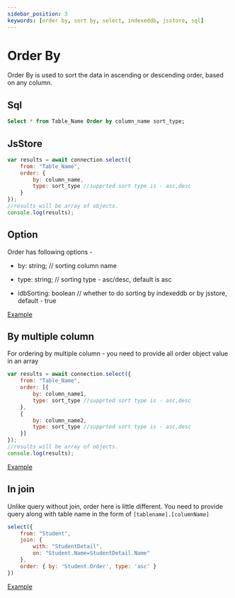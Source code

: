 ```yaml
---
sidebar_position: 3
keywords: [order by, sort by, select, indexeddb, jsstore, sql]
---
```


# Order By

Order By is used to sort the data in ascending or descending order, based on any column.

## Sql

```sql
Select * from Table_Name Order by column_name sort_type;
```

## JsStore

```javascript
var results = await connection.select({
    from: "Table_Name",
    order: {
        by: column_name,
        type: sort_type //supprted sort type is - asc,desc
    }
});
//results will be array of objects.
console.log(results);
```

## Option

Order has following options -

* by: string; // sorting column name

* type: string; // sorting type - asc/desc, default is asc

* idbSorting: boolean // whether to do sorting by indexeddb or by jsstore, default - true


<p class="text--center">
    <a class="button button--info" target="_blank" href="https://ujjwalguptaofficial.github.io/idbstudio/?db=Demo&query=select(%7B%0A%20%20%20%20from%3A%20%22Customers%22%2C%0A%20%20%20%20order%3A%20%7B%0A%20%20%20%20%20%20%20%20by%3A%20'country'%2C%0A%20%20%20%20%20%20%20%20type%3A%20%22desc%22%0A%20%20%20%20%7D%0A%7D)%3B%0A">Example</a>
</p>

## By multiple column

For ordering by multiple column - you need to provide all order object value in an array

```javascript
var results = await connection.select({
    from: "Table_Name",
    order: [{
        by: column_name1,
        type: sort_type //supprted sort type is - asc,desc
    },
    {
        by: column_name2,
        type: sort_type //supprted sort type is - asc,desc
    }]
});
//results will be array of objects.
console.log(results);
```

<p class="text--center">
    <a class="button button--info" target="_blank" href="https://ujjwalguptaofficial.github.io/idbstudio/?db=Demo&query=select(%7B%0A%20%20%20%20from%3A%20%22Customers%22%2C%0A%20%20%20%20order%3A%20%5B%7B%0A%20%20%20%20%20%20%20%20by%3A%20'country'%2C%0A%20%20%20%20%7D%2C%20%7B%0A%20%20%20%20%20%20%20%20by%3A%20'city'%0A%20%20%20%20%7D%5D%0A%7D)%3B">Example</a>
</p>

## In join

Unlike query without join, order here is little different. You need to provide query along with table name in the form of `[tablename].[columnName]` 

```javascript
select({
    from: "Student",
    join: {
        with: "StudentDetail",
        on: "Student.Name=StudentDetail.Name"
    },
    order: { by: 'Student.Order', type: 'asc' }
})
```
<p class="text--center">
    <a class="button button--info" target="_blank" href="https://ujjwalguptaofficial.github.io/idbstudio/?db=Demo&query=select(%7B%0A%20%20%20%20from%3A%20'Orders'%2C%0A%20%20%20%20join%3A%20%7B%0A%20%20%20%20%20%20%20%20with%3A%20'OrderDetails'%2C%0A%20%20%20%20%20%20%20%20on%3A%20'Orders.orderId%3DOrderDetails.orderId'%0A%20%20%20%20%7D%2C%0A%20%20%20%20order%3A%20%7B%0A%20%20%20%20%20%20%20%20by%3A%20'OrderDetails.orderId'%0A%20%20%20%20%7D%0A%7D)">Example</a>
</p>
